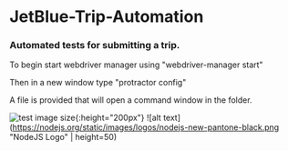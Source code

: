 # JetBlue-Trip-Automation
### Automated tests for submitting a trip.

To begin start webdriver manager using "webdriver-manager start"

Then in a new window type "protractor config"

A file is provided that will open a command window in the folder.


![test image size](https://nodejs.org/static/images/logos/nodejs-new-pantone-black.png){:height="200px"}
![alt text](https://nodejs.org/static/images/logos/nodejs-new-pantone-black.png "NodeJS Logo" | height=50)

